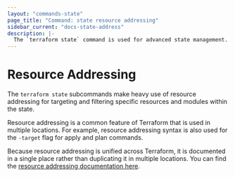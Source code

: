 ```yaml
---
layout: "commands-state"
page_title: "Command: state resource addressing"
sidebar_current: "docs-state-address"
description: |-
  The `terraform state` command is used for advanced state management.
---
```


# Resource Addressing

The `terraform state` subcommands make heavy use of resource addressing
for targeting and filtering specific resources and modules within the state.

Resource addressing is a common feature of Terraform that is used in
multiple locations. For example, resource addressing syntax is also used for
the `-target` flag for apply and plan commands.

Because resource addressing is unified across Terraform, it is documented
in a single place rather than duplicating it in multiple locations. You
can find the [resource addressing documentation here](/docs/internals/resource-addressing.html).
